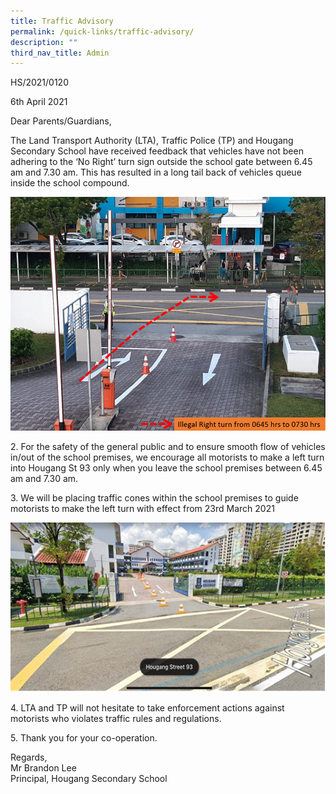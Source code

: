 ```yaml
---
title: Traffic Advisory
permalink: /quick-links/traffic-advisory/
description: ""
third_nav_title: Admin
---
```

HS/2021/0120


6th April 2021


Dear Parents/Guardians,
  

The Land Transport Authority (LTA), Traffic Police (TP) and Hougang Secondary School have received feedback that vehicles have not been adhering to the ‘No Right’ turn sign outside the school gate between 6.45 am and 7.30 am. This has resulted in a long tail back of vehicles queue inside the school compound.

![](/images/ta1.png)

2\. For the safety of the general public and to ensure smooth flow of vehicles in/out of the school premises, we encourage all motorists to make a left turn into Hougang St 93 only when you leave the school premises between 6.45 am and 7.30 am.  

3\. We will be placing traffic cones within the school premises to guide motorists to make the left turn with effect from 23rd March 2021

![](/images/ta2.png)

4\. LTA and TP will not hesitate to take enforcement actions against motorists who violates traffic rules and regulations.

5\. Thank you for your co-operation.

Regards,   
Mr Brandon Lee  
Principal, Hougang Secondary School